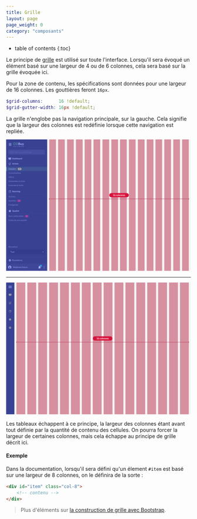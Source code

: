```yaml
---
title: Grille
layout: page
page_weight: 0
category: "composants"
---
```

* table of contents
{:toc}

Le principe de [grille](https://getbootstrap.com/docs/4.5/layout/grid/) est utilisé sur toute l'interface. Lorsqu'il sera évoqué un élément basé sur une largeur de 4 ou de 6 colonnes, cela sera basé sur la grille évoquée ici.

Pour la zone de contenu, les spécifications sont données pour une largeur de 16 colonnes. Les gouttières feront `16px`.

``` scss
$grid-columns:      16 !default;
$grid-gutter-width: 16px !default;
```

La grille n'englobe pas la navigation principale, sur la gauche. Cela signifie que la largeur des colonnes est redéfinie lorsque cette navigation est repliée.

![ecran](assets/images/ui.grille-1.png)

<hr/>

![ecran](assets/images/ui.grille-2.png)

Les tableaux échappent à ce principe, la largeur des colonnes étant avant tout définie par la quantité de contenu des cellules. On pourra forcer la largeur de certaines colonnes, mais cela échappe au principe de grille décrit ici.

#### Exemple ####

Dans la documentation, lorsqu'il sera défini qu'un élement `#item` est basé sur une largeur de 8 colonnes, on le définira de la sorte :

``` html
<div id="item" class="col-8">
    <!-- contenu -->
</div>
```

> Plus d'éléments sur [la construction de grille avec Bootstrap](https://getbootstrap.com/docs/4.5/layout/grid/).
